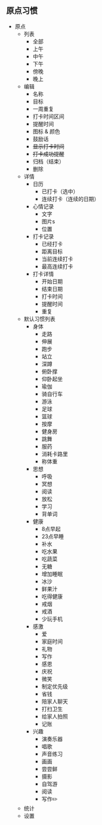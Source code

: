 ## 原点习惯

- 原点
	- 列表
		- 全部
		- 上午
		- 中午
		- 下午
		- 傍晚
		- 晚上
	- 编辑
		- 名称
		- 目标
		- 一周重复
		- 打卡时间区间
		- 提醒时间
		- 图标 & 颜色
		- 鼓励话
		- ~~显示打卡时间~~
		- ~~打卡成功提醒~~
		- 归档（结束）
		- 删除
	- 详情
		- 日历
			- 已打卡（选中）
			- 连续打卡（连续的日期）
		- 心情记录
			- 文字
			- 图片s
			- 位置
		- 打卡记录
			- 已经打卡
			- 距离目标
			- 当前连续打卡
			- 最高连续打卡
		- 打卡详情
			- 开始日期
			- 结束日期
			- 打卡时间
			- 提醒时间
			- 重复
	- 默认习惯列表
		- 身体
			- 走路
			- 伸展
			- 跑步
			- 站立
			- 深蹲
			- 俯卧撑
			- 仰卧起坐
			- 瑜伽
			- 骑自行车
			- 游泳
			- 足球
			- 篮球
			- 按摩
			- 健身房
			- 跳舞
			- 服药
			- 消耗卡路里
			- 称体重
		- 思想
			- 呼吸
			- 冥想
			- 阅读
			- 放松
			- 学习
			- 背单词
		- 健康
			- 8点早起
			- 23点早睡
			- 补水
			- 吃水果
			- 吃蔬菜
			- 无糖
			- 增加睡眠
			- 冰沙
			- 鲜果汁
			- 吃得健康
			- 戒烟
			- 戒酒
			- 少玩手机
		- 感激
			- 爱
			- 家庭时间
			- 礼物
			- 写作
			- 感恩
			- 庆祝
			- 微笑
			- 制定优先级
			- 省钱
			- 陪家人聊天
			- 打扫卫生
			- 给家人拍照
			- 记账
		- 兴趣
			- 演奏乐器
			- 唱歌
			- 声音练习
			- 画画
			- 尝尝鲜
			- 摄影
			- 自驾游
			- 阅读
			- 写作✏️
	- 统计
	- 设置
